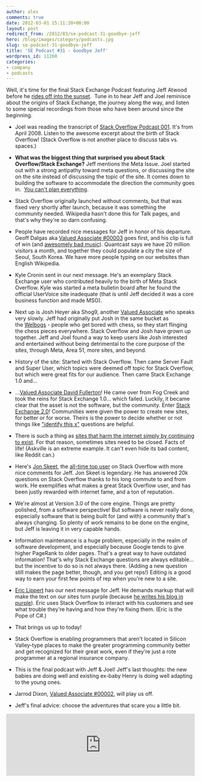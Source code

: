 ```yaml
---
author: alex
comments: true
date: 2012-03-01 15:11:20+00:00
layout: post
redirect_from: /2012/03/se-podcast-31-goodbye-jeff
hero: /blog/images/category/podcasts.jpg
slug: se-podcast-31-goodbye-jeff
title: 'SE Podcast #31 - Goodbye Jeff'
wordpress_id: 11260
categories:
- company
- podcasts
---
```


Well, it's time for the final Stack Exchange Podcast featuring Jeff Atwood before he [rides off into the sunset](http://blog.stackoverflow.com/2012/02/farewell/).  Tune in to hear Jeff and Joel reminisce about the origins of Stack Exchange, the journey along the way, and listen to some special recordings from those who have been around since the beginning.



	
  * Joel was reading the transcript of [Stack Overflow Podcast 001](../2008/04/podcast-1/). It's from April 2008. Listen to the awesome excerpt about the birth of Stack Overflow! (Stack Overflow is not another place to discuss tabs vs. spaces.)

	
  * **What was the biggest thing that surprised you about Stack Overflow/Stack Exchange?** Jeff mentions the Meta Issue. Joel started out with a strong antipathy toward meta questions, or discussing the site on the site instead of discussing the topic of the site. It comes down to building the software to accommodate the direction the community goes in.  [You can't plan everything](http://www.fudco.com/chip/lessons.html).

	
  * Stack Overflow originally launched without comments, but that was fixed very shortly after launch, because it was something the community needed. Wikipedia hasn't done this for Talk pages, and that's why they're so darn confusing.

	
  * People have recorded nice messages for Jeff in honor of his departure. Geoff Dalgas aka [Valued Associate #00003](../2009/05/welcome-stack-overflow-valued-associate-00003/) goes first, and his clip is full of win (and [awesomely bad music](http://www.listology.com/list/vh1s-50-most-awesomely-bad-songsever-50-1)). Quantcast says we have 20 million visitors a month, and together they could populate a city the size of Seoul, South Korea. We have more people typing on our websites than English Wikipedia.

	
  * Kyle Cronin sent in our next message. He's an exemplary Stack Exchange user who contributed heavily to the birth of Meta Stack Overflow. Kyle was started a meta bulletin board after he found the official UserVoice site inadequate (that is until Jeff decided it was a core business function and made MSO).

	
  * Next up is Josh Heyer aka Shog9, another [Valued Associate](../2011/03/welcome-valued-associate-josh-heyer/) who speaks very slowly. Jeff had originally put Josh in the same bucket as the [Welbogs](http://stackoverflow.com/users/52443/welbog) - people who get bored with chess, so they start flinging the chess pieces everywhere. Stack Overflow and Josh have grown up together. Jeff and Joel found a way to keep users like Josh interested and entertained without being detrimental to the core purpose of the sites, through Meta, Area 51, more sites, and beyond.

	
  * History of the site: Started with Stack Overflow. Then came Server Fault and Super User, which topics were deemed off topic for Stack Overflow, but which were great fits for our audience. Then came Stack Exchange 1.0 and...

	
  * ...[Valued Associate David Fullerton](../2010/06/new-hires-in-new-york/)! He came over from Fog Creek and took the reins for Stack Exchange 1.0... which failed. Luckily, it became clear that the asset is not the software, but the community. Enter [Stack Exchange 2.0](../2010/04/changes-to-stack-exchange/)! Communities were given the power to create new sites, for better or for worse. Theirs is the power to decide whether or not things like ["identify this x"](../2012/02/lets-play-the-guessing-game/) questions are helpful.

	
  * There is such a thing as [sites that harm the internet simply by continuing to exist](http://askville.amazon.com/Math/Category.do?cat=Math). For that reason, sometimes sites need to be closed. Facts of life! (Askville is an extreme example. It can't even hide its bad content, like Reddit can.)

	
  * Here's [Jon Skeet](http://stackoverflow.com/users/22656/jon-skeet), the [all-time top user](http://stackoverflow.com/users?tab=reputation&filter=all) on Stack Overflow with more nice comments for Jeff. Jon Skeet is legendary. He has answered 20k questions on Stack Overflow thanks to his long commute to and from work. He exemplifies what makes a great Stack Overflow user, and has been justly rewarded with internet fame, and a ton of reputation.

	
  * We're almost at Version 3.0 of the core engine. Things are pretty polished, from a software perspective! But software is never really done, especially software that is being built for (and with) a community that's always changing. So plenty of work remains to be done on the engine, but Jeff is leaving it in very capable hands.

	
  * Information maintenance is a huge problem, especially in the realm of software development, and especially because Google tends to give higher PageRank to older pages. That's a great way to have outdated information! That's why Stack Exchange questions are always editable... but the incentive to do so is not always there. (Adding a new question still makes the page better, though, and you get reps!) Editing is a good way to earn your first few points of rep when you're new to a site.

	
  * [Eric Lippert](http://stackoverflow.com/users/88656/eric-lippert) has our next message for Jeff. He demands markup that will make the text on our sites turn purple (because [he writes his blog in purple](http://blogs.msdn.com/b/ericlippert/archive/2012/02/29/the-c-5-0-beta-release-is-now-available.aspx)). Eric uses Stack Overflow to interact with his customers and see what trouble they're having and how they're fixing them. (Eric is the Pope of C#.)

	
  * That brings us up to today!

	
  * Stack Overflow is enabling programmers that aren't located in Silicon Valley-type places to make the greater programming community better and get recognized for their great work, even if they're just a rote programmer at a regional insurance company.

	
  * This is the final podcast with Jeff & Joel! Jeff's last thoughts: the new babies are doing well and existing ex-baby Henry is doing well adapting to the young ones.

	
  * Jarrod Dixon, [Valued Associate #00002](../2009/01/welcome-stack-overflow-valued-associate-00002/), will play us off.

	
  * Jeff's final advice: choose the adventures that scare you a little bit.




<p><iframe src="http://w.soundcloud.com/player/?url=http%3A%2F%2Fapi.soundcloud.com%2Ftracks%2F38285361%3Fsecret_token%3Ds-WlRIq&amp;show_artwork=true&amp;secret_url=true" frameborder="no" scrolling="no" width="100%" height="166"></iframe></p>